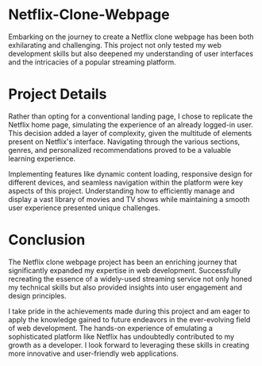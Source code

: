 # Netflix-Clone-Webpage
Embarking on the journey to create a Netflix clone webpage has been both exhilarating and challenging. This project not only tested my web development skills but also deepened my understanding of user interfaces and the intricacies of a popular streaming platform.
# Project Details
Rather than opting for a conventional landing page, I chose to replicate the Netflix home page, simulating the experience of an already logged-in user. This decision added a layer of complexity, given the multitude of elements present on Netflix's interface. Navigating through the various sections, genres, and personalized recommendations proved to be a valuable learning experience.

Implementing features like dynamic content loading, responsive design for different devices, and seamless navigation within the platform were key aspects of this project. Understanding how to efficiently manage and display a vast library of movies and TV shows while maintaining a smooth user experience presented unique challenges.

# Conclusion
The Netflix clone webpage project has been an enriching journey that significantly expanded my expertise in web development. Successfully recreating the essence of a widely-used streaming service not only honed my technical skills but also provided insights into user engagement and design principles.

I take pride in the achievements made during this project and am eager to apply the knowledge gained to future endeavors in the ever-evolving field of web development. The hands-on experience of emulating a sophisticated platform like Netflix has undoubtedly contributed to my growth as a developer. I look forward to leveraging these skills in creating more innovative and user-friendly web applications.